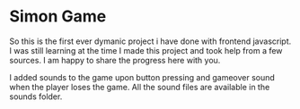 # Simon Game
So this is the first ever dymanic project i have done with frontend javascript. I was still learning at the time I made this project and took help from a few sources. I am happy to share the progress here with you.

I added sounds to the game upon button pressing and gameover sound when the player loses the game. All the sound files are available in the sounds folder.
